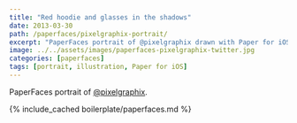 ```yaml
---
title: "Red hoodie and glasses in the shadows"
date: 2013-03-30
path: /paperfaces/pixelgraphix-portrait/
excerpt: "PaperFaces portrait of @pixelgraphix drawn with Paper for iOS on an iPad."
image: ../../assets/images/paperfaces-pixelgraphix-twitter.jpg
categories: [paperfaces]
tags: [portrait, illustration, Paper for iOS]
---
```


PaperFaces portrait of [@pixelgraphix](https://twitter.com/pixelgraphix).

{% include_cached boilerplate/paperfaces.md %}
